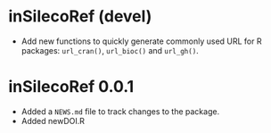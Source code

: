# inSilecoRef (devel)

* Add new functions to quickly generate commonly used URL for R packages: `url_cran()`, `url_bioc()` and `url_gh()`.

# inSilecoRef 0.0.1

* Added a `NEWS.md` file to track changes to the package.
* Added newDOI.R
